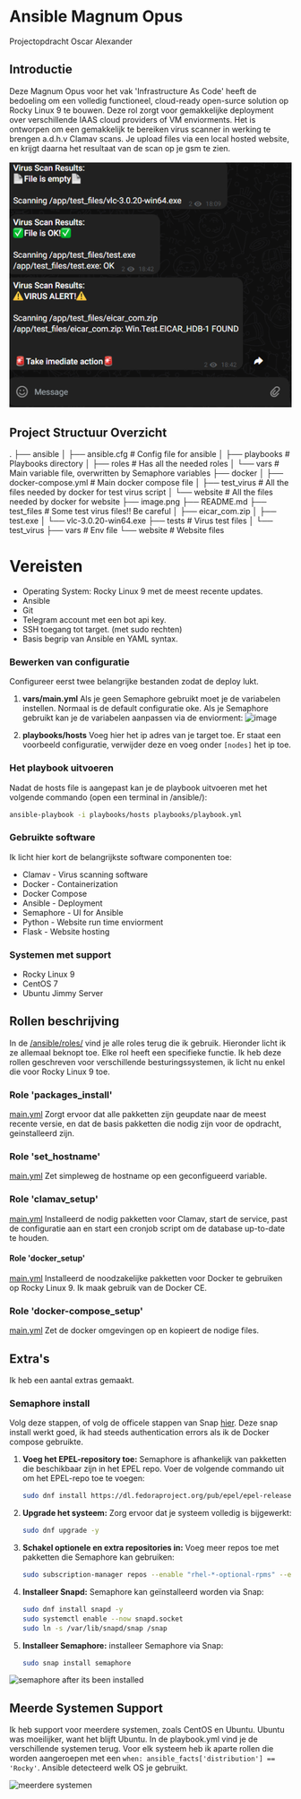 # Ansible Magnum Opus
Projectopdracht Oscar Alexander

## Introductie
Deze Magnum Opus voor het vak 'Infrastructure As Code' heeft de bedoeling om een volledig functioneel, cloud-ready open-surce solution op Rocky Linux 9 te bouwen. Deze rol zorgt voor gemakkelijke deployment over verschillende IAAS cloud providers of VM enviorments.  Het is ontworpen om een gemakkelijk te bereiken virus scanner in werking te brengen a.d.h.v Clamav scans. Je upload files via een local hosted website, en krijgt daarna het resultaat van de scan op je gsm te zien.
<br></br>
![Screenshot Telegram](image.png)

## Project Structuur Overzicht
.
├── ansible
│   ├── ansible.cfg           # Config file for ansible
│   ├── playbooks             # Playbooks directory
│   ├── roles                 # Has all the needed roles
│   └── vars                  # Main variable file, overwritten by Semaphore variables
├── docker
│   ├── docker-compose.yml    # Main docker compose file
│   ├── test_virus            # All the files needed by docker for test virus script
│   └── website               # All the files needed by docker for website
├── image.png
├── README.md
├── test_files                # Some test virus files!! Be careful
│   ├── eicar_com.zip
│   ├── test.exe
│   └── vlc-3.0.20-win64.exe
├── tests                     # Virus test files
│   └── test_virus 
├── vars                      # Env file
└── website                   # Website files

# Vereisten
- Operating System: Rocky Linux 9 met de meest recente updates.
- Ansible
- Git
- Telegram account met een bot api key.
- SSH toegang tot target. (met sudo rechten)
- Basis begrip van Ansible en YAML syntax.

### Bewerken van configuratie 
Configureer eerst twee belangrijke bestanden zodat de deploy lukt.
1. **vars/main.yml**
    Als je geen Semaphore gebruikt moet je de variabelen instellen. Normaal is de default configuratie oke. Als je Semaphore gebruikt kan je de variabelen aanpassen via de enviorment:
![image](https://github.com/canuski/IAC-Cloud-Project/assets/125011800/2c8e9ddc-37df-46e3-a763-33e9a9314e4e)

2. **playbooks/hosts**
    Voeg hier het ip adres van je target toe. Er staat een voorbeeld configuratie, verwijder deze en voeg onder ```[nodes]``` het ip toe.

### Het playbook uitvoeren
Nadat de hosts file is aangepast kan je de playbook uitvoeren met het volgende commando (open een terminal in /ansible/):
```bash
ansible-playbook -i playbooks/hosts playbooks/playbook.yml
```

### Gebruikte software
Ik licht hier kort de belangrijkste software componenten toe:
- Clamav - Virus scanning software
- Docker - Containerization
- Docker Compose 
- Ansible - Deployment
- Semaphore - UI for Ansible
- Python - Website run time enviorment
- Flask - Website hosting

### Systemen met support
- Rocky Linux 9
- CentOS 7
- Ubuntu Jimmy Server

## Rollen beschrijving
In de [/ansible/roles/](https://github.com/canuski/IAC-Cloud-Project/tree/main/ansible/roles) vind je alle roles terug die ik gebruik. Hieronder licht ik ze allemaal beknopt toe. Elke rol heeft een specifieke functie. Ik heb deze rollen geschreven voor verschillende besturingssystemen, ik licht nu enkel die voor Rocky Linux 9 toe.

### Role 'packages_install' 
[main.yml](https://github.com/canuski/IAC-Cloud-Project/blob/main/ansible/roles/packages_install/tasks/main.yml)
Zorgt ervoor dat alle pakketten zijn geupdate naar de meest recente versie, en dat de basis pakketten die nodig zijn voor de opdracht, geinstalleerd zijn.

### Role 'set_hostname'
[main.yml](https://github.com/canuski/IAC-Cloud-Project/blob/main/ansible/roles/set_hostname/tasks/main.yml)
Zet simpleweg de hostname op een geconfigueerd variable.

### Role 'clamav_setup'
[main.yml](https://github.com/canuski/IAC-Cloud-Project/blob/main/ansible/roles/clamav_setup/tasks/main.yml) 
Installeerd de nodig pakketten voor Clamav, start de service, past de configuratie aan en start een cronjob script om de database up-to-date te houden.

#### Role 'docker_setup'
[main.yml](https://github.com/canuski/IAC-Cloud-Project/blob/main/ansible/roles/docker_setup/tasks/main.yml)
Installeerd de noodzakelijke pakketten voor Docker te gebruiken op Rocky Linux 9. Ik maak gebruik van de Docker CE.

### Role 'docker-compose_setup'
[main.yml](https://github.com/canuski/IAC-Cloud-Project/blob/main/ansible/roles/docker-compose_setup/tasks/main.yml)
Zet de docker omgevingen op en kopieert de nodige files.


## Extra's
Ik heb een aantal extras gemaakt.

### Semaphore install

Volg deze stappen, of volg de officele stappen van Snap [hier](https://snapcraft.io/install/semaphore/rhel). Deze snap install werkt goed, ik had steeds authentication errors als ik de Docker compose gebruikte.

1. **Voeg het EPEL-repository toe:**
   Semaphore is afhankelijk van pakketten die beschikbaar zijn in het EPEL repo. Voer de volgende commando uit om het EPEL-repo toe te voegen:
   ```bash
   sudo dnf install https://dl.fedoraproject.org/pub/epel/epel-release-latest-9.noarch.rpm
   ```
2. **Upgrade het systeem:**
   Zorg ervoor dat je systeem volledig is bijgewerkt:

   ```bash
   sudo dnf upgrade -y
   ```
3. **Schakel optionele en extra repositories in:**
   Voeg meer repos toe met pakketten die Semaphore kan gebruiken:

   ```bash
   sudo subscription-manager repos --enable "rhel-*-optional-rpms" --enable "rhel-*-extras-rpms"
   ```
5. **Installeer Snapd:**
   Semaphore kan geïnstalleerd worden via Snap:
   ```bash
   sudo dnf install snapd -y
   sudo systemctl enable --now snapd.socket
   sudo ln -s /var/lib/snapd/snap /snap
   ```
6. **Installeer Semaphore:**
   installeer Semaphore via Snap:
   ```bash
   sudo snap install semaphore
   ```
![semaphore after its been installed](https://github.com/canuski/IAC-Cloud-Project/assets/125011800/2c12c41b-bf31-4aa2-81c1-1f893964ba21)

## Meerde Systemen Support

Ik heb support voor meerdere systemen, zoals CentOS en Ubuntu. Ubuntu was moeilijker, want het blijft Ubuntu. In de playbook.yml vind je de verschillende systemen terug. Voor elk systeem heb ik aparte rollen die worden aangeroepen met een ```when: ansible_facts['distribution'] == 'Rocky'```. Ansible detecteerd welk OS je gebruikt.

![meerdere systemen](https://github.com/canuski/IAC-Cloud-Project/assets/125011800/5d0f5d54-4fda-43ea-aa83-80b8a3a76ead)


